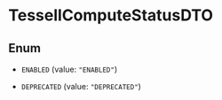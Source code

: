

# TessellComputeStatusDTO

## Enum


* `ENABLED` (value: `"ENABLED"`)

* `DEPRECATED` (value: `"DEPRECATED"`)



